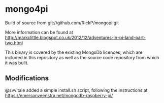 mongo4pi
========

Build of source from git://github.com/RickP/mongopi.git

More information can be found at http://markclittle.blogspot.co.uk/2012/12/adventures-in-pi-land-part-two.html

This binary is covered by the existing MongoDb licences, which are included in this repository as well as the
source code repository from which it was built.

## Modifications

@svvitale added a simple install.sh script, following the instructions at https://emersonveenstra.net/mongodb-raspberry-pi/
